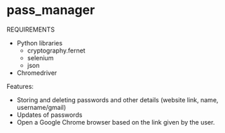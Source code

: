 # pass_manager
REQUIREMENTS 
- Python libraries
  - cryptography.fernet
  - selenium 
  - json
- Chromedriver

Features: 
- Storing and deleting passwords and other details (website link, name, username/gmail)
- Updates of passwords 
- Open a Google Chrome browser based on the link given by the user. 
